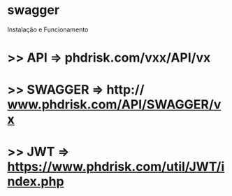 # swagger
Instalação e Funcionamento

# >> API => phdrisk.com/vxx/API/vx
# >> SWAGGER => http:// www.phdrisk.com/API/SWAGGER/vx
# >> JWT => https://www.phdrisk.com/util/JWT/index.php
